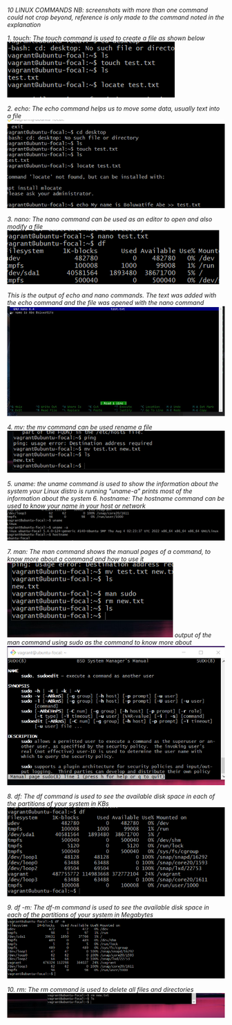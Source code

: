 *10 LINUX COMMANDS*
*NB: screenshots with more than one command could not crop beyond, reference is only made to the command noted in the explanation*

*1. touch: The touch command is used to create a file as shown below*
![touchcmd](./touchcmd.png)

*2. echo: The echo command helps us to move some data, usually text into a file*
![echocmd](./echocmd.png)

*3. nano: The nano command can be used as an editor to open and also modify a file*
![nanocmd](./nanocmd.png)

*This is the output of echo and nano commands. The text was added with the echo command and the file was opened with the nano command*
![output](./nanoandecho.jpg)

*4. mv: the mv command can be used rename a file*
![mvcmd](mvandpingcmd.png)

*5. uname: the uname command is used to show the information about the system your Linux distro is running "uname-a" prints most of the information about the system*
*6. hostname: The hostname command can be used to know your name in your host or network*
![hostnamecmd](./hostnameanduname.png)

*7. man: The man command shows the manual pages of a command, to know more about a command and how to use it*
![mancmd](./mancmd.png)
*output of the man command using sudo as the command to know more about*
![mansudo](mansudo.png)

*8. df: The df command is used to see the available disk space in each of the partitions of your system in KBs*
![dfcmd](./dfcmd.png)

*9. df -m: The df-m command is used to see the available disk space in each of the partitions of your system in Megabytes*
![df-mcmd](./df-mcmd.png)

*10. rm: The rm command is used to delete all files and directories*
![rmcmd](./rmcmd.png)

